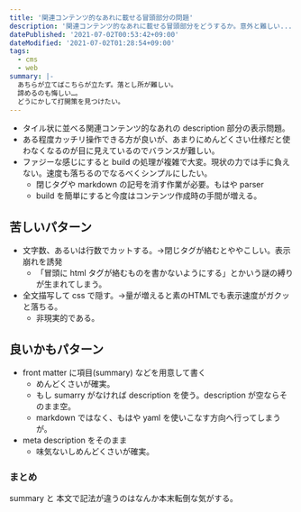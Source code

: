 ```yaml
---
title: '関連コンテンツ的なあれに載せる冒頭部分の問題'
description: '関連コンテンツ的なあれに載せる冒頭部分をどうするか。意外と難しい...'
datePublished: '2021-07-02T00:53:42+09:00'
dateModified: '2021-07-02T01:28:54+09:00'
tags:
  - cms
  - web
summary: |-
  あちらが立てばこちらが立たず。落とし所が難しい。
  諦めるのも悔しい…。
  どうにかして打開策を見つけたい。
---
```


- タイル状に並べる関連コンテンツ的なあれの description  部分の表示問題。
- ある程度カッチリ操作できる方が良いが、あまりにめんどくさい仕様だと使わなくなるのが目に見えているのでバランスが難しい。
- ファジーな感じにすると build の処理が複雑で大変。現状の力では手に負えない。速度も落ちるのでなるべくシンプルにしたい。
	- 閉じタグや markdown の記号を消す作業が必要。もはや parser
	- build を簡単にすると今度はコンテンツ作成時の手間が増える。


## 苦しいパターン

- 文字数、あるいは行数でカットする。→閉じタグが絡むとややこしい。表示崩れを誘発
    - 「冒頭に html タグが絡むものを書かないようにする」とかいう謎の縛りが生まれてしまう。
- 全文描写して css で隠す。→量が増えると素のHTMLでも表示速度がガクッと落ちる。
  - 非現実的である。

## 良いかもパターン

- front matter に項目(summary) などを用意して書く
  - めんどくさいが確実。
  - もし sumarry がなければ description を使う。description が空ならそのまま空。
  - markdown ではなく、もはや yaml を使いこなす方向へ行ってしまうが。
- meta description をそのまま
  - 味気ないしめんどくさいが確実。

### まとめ

summary と 本文で記法が違うのはなんか本末転倒な気がする。

